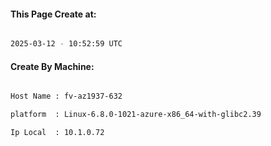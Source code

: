 
   
#### This Page Create at:

```bash

2025-03-12 - 10:52:59 UTC

```

#### Create By Machine:

```bash

Host Name : fv-az1937-632

platform  : Linux-6.8.0-1021-azure-x86_64-with-glibc2.39

Ip Local  : 10.1.0.72

```

